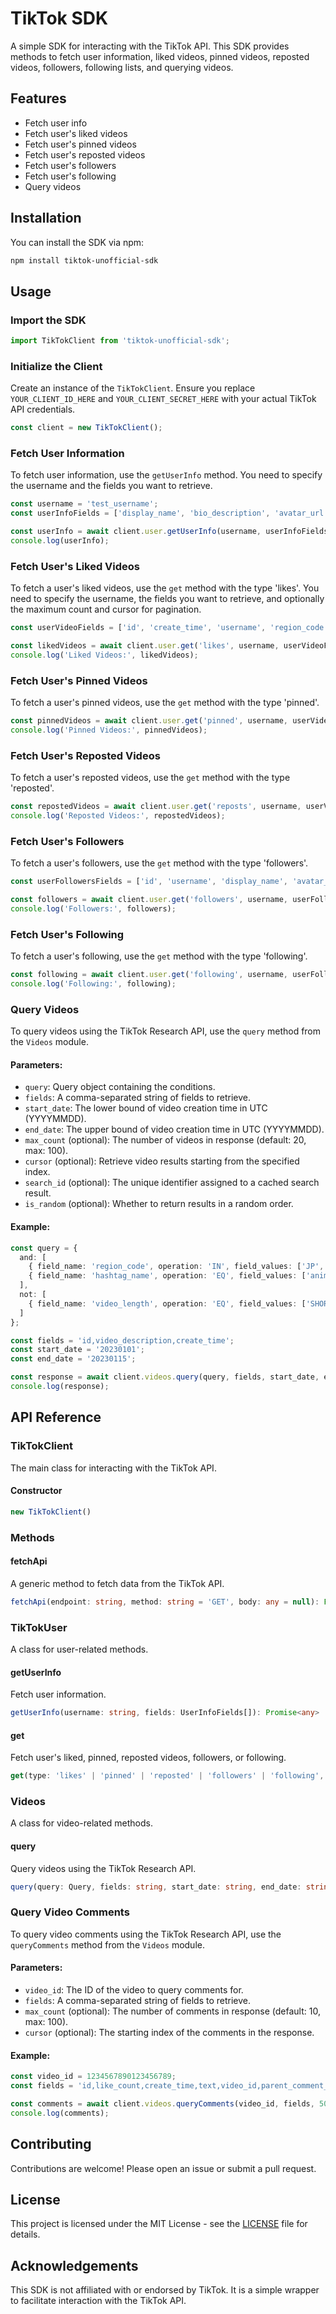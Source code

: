 # TikTok SDK

A simple SDK for interacting with the TikTok API. This SDK provides methods to fetch user information, liked videos, pinned videos, reposted videos, followers, following lists, and querying videos.

## Features

- Fetch user info
- Fetch user's liked videos
- Fetch user's pinned videos
- Fetch user's reposted videos
- Fetch user's followers
- Fetch user's following
- Query videos

## Installation

You can install the SDK via npm:

```sh
npm install tiktok-unofficial-sdk
```

## Usage

### Import the SDK

```typescript
import TikTokClient from 'tiktok-unofficial-sdk';
```

### Initialize the Client

Create an instance of the `TikTokClient`. Ensure you replace `YOUR_CLIENT_ID_HERE` and `YOUR_CLIENT_SECRET_HERE` with your actual TikTok API credentials.

```typescript
const client = new TikTokClient();
```

### Fetch User Information

To fetch user information, use the `getUserInfo` method. You need to specify the username and the fields you want to retrieve.

```typescript
const username = 'test_username';
const userInfoFields = ['display_name', 'bio_description', 'avatar_url', 'is_verified', 'follower_count', 'following_count', 'likes_count', 'video_count'];

const userInfo = await client.user.getUserInfo(username, userInfoFields);
console.log(userInfo);
```

### Fetch User's Liked Videos

To fetch a user's liked videos, use the `get` method with the type 'likes'. You need to specify the username, the fields you want to retrieve, and optionally the maximum count and cursor for pagination.

```typescript
const userVideoFields = ['id', 'create_time', 'username', 'region_code', 'video_description', 'music_id', 'like_count', 'comment_count', 'share_count', 'view_count', 'hashtag_names'];

const likedVideos = await client.user.get('likes', username, userVideoFields);
console.log('Liked Videos:', likedVideos);
```

### Fetch User's Pinned Videos

To fetch a user's pinned videos, use the `get` method with the type 'pinned'.

```typescript
const pinnedVideos = await client.user.get('pinned', username, userVideoFields);
console.log('Pinned Videos:', pinnedVideos);
```

### Fetch User's Reposted Videos

To fetch a user's reposted videos, use the `get` method with the type 'reposted'.

```typescript
const repostedVideos = await client.user.get('reposts', username, userVideoFields);
console.log('Reposted Videos:', repostedVideos);
```

### Fetch User's Followers

To fetch a user's followers, use the `get` method with the type 'followers'.

```typescript
const userFollowersFields = ['id', 'username', 'display_name', 'avatar_url', 'follower_count', 'following_count'];

const followers = await client.user.get('followers', username, userFollowersFields);
console.log('Followers:', followers);
```

### Fetch User's Following

To fetch a user's following, use the `get` method with the type 'following'.

```typescript
const following = await client.user.get('following', username, userFollowersFields);
console.log('Following:', following);
```

### Query Videos

To query videos using the TikTok Research API, use the `query` method from the `Videos` module.

#### Parameters:

- `query`: Query object containing the conditions.
- `fields`: A comma-separated string of fields to retrieve.
- `start_date`: The lower bound of video creation time in UTC (YYYYMMDD).
- `end_date`: The upper bound of video creation time in UTC (YYYYMMDD).
- `max_count` (optional): The number of videos in response (default: 20, max: 100).
- `cursor` (optional): Retrieve video results starting from the specified index.
- `search_id` (optional): The unique identifier assigned to a cached search result.
- `is_random` (optional): Whether to return results in a random order.

#### Example:

```typescript
const query = {
  and: [
    { field_name: 'region_code', operation: 'IN', field_values: ['JP', 'US'] },
    { field_name: 'hashtag_name', operation: 'EQ', field_values: ['animal'] }
  ],
  not: [
    { field_name: 'video_length', operation: 'EQ', field_values: ['SHORT'] }
  ]
};

const fields = 'id,video_description,create_time';
const start_date = '20230101';
const end_date = '20230115';

const response = await client.videos.query(query, fields, start_date, end_date);
console.log(response);
```

## API Reference

### TikTokClient

The main class for interacting with the TikTok API.

#### Constructor

```typescript
new TikTokClient()
```

### Methods

#### fetchApi

A generic method to fetch data from the TikTok API.

```typescript
fetchApi(endpoint: string, method: string = 'GET', body: any = null): Promise<any>
```

### TikTokUser

A class for user-related methods.

#### getUserInfo

Fetch user information.

```typescript
getUserInfo(username: string, fields: UserInfoFields[]): Promise<any>
```

#### get

Fetch user's liked, pinned, reposted videos, followers, or following.

```typescript
get(type: 'likes' | 'pinned' | 'reposted' | 'followers' | 'following', username: string, fields: UserVideoFields[] | UserFollowersFields[], maxCount?: number, cursor?: number | null): Promise<any>
```

### Videos

A class for video-related methods.

#### query

Query videos using the TikTok Research API.

```typescript
query(query: Query, fields: string, start_date: string, end_date: string, max_count?: number, cursor?: number, search_id?: string, is_random?: boolean): Promise<QueryVideoResponseData>
```

### Query Video Comments

To query video comments using the TikTok Research API, use the `queryComments` method from the `Videos` module.

#### Parameters:

- `video_id`: The ID of the video to query comments for.
- `fields`: A comma-separated string of fields to retrieve.
- `max_count` (optional): The number of comments in response (default: 10, max: 100).
- `cursor` (optional): The starting index of the comments in the response.

#### Example:

```typescript
const video_id = 1234567890123456789;
const fields = 'id,like_count,create_time,text,video_id,parent_comment_id';

const comments = await client.videos.queryComments(video_id, fields, 50, 150);
console.log(comments);
```

## Contributing

Contributions are welcome! Please open an issue or submit a pull request.

## License

This project is licensed under the MIT License - see the [LICENSE](LICENSE) file for details.

## Acknowledgements

This SDK is not affiliated with or endorsed by TikTok. It is a simple wrapper to facilitate interaction with the TikTok API.
